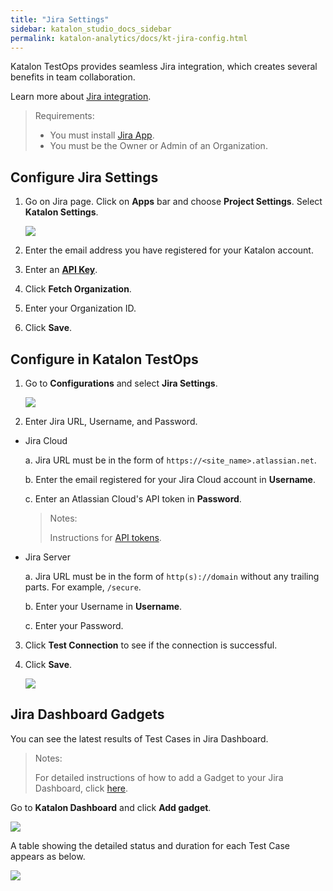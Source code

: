 ```yaml
---
title: "Jira Settings" 
sidebar: katalon_studio_docs_sidebar
permalink: katalon-analytics/docs/kt-jira-config.html 
---
```


Katalon TestOps provides seamless Jira integration, which creates several benefits in team collaboration.

Learn more about [Jira integration](https://docs.katalon.com/katalon-analytics/docs/ka-integration-jira.html).

> Requirements:
> * You must install [Jira App](https://marketplace.atlassian.com/apps/1217501/katalon-bdd-test-automation-for-jira).
> * You must be the Owner or Admin of an Organization. 

## Configure Jira Settings

1. Go on Jira page. Click on **Apps** bar and choose **Project Settings**. Select **Katalon Settings**.

    ![](https://raw.githubusercontent.com/katalon-studio/docs-images/master/katalon-analytics/docs/jira-ka-configure/1-jira-ka-config.jpg)

2. Enter the email address you have registered for your Katalon account.

3. Enter an **[API Key](https://docs.katalon.com/katalon-analytics/docs/ka-api-key.html)**.

4. Click **Fetch Organization**.

5. Enter your Organization ID.

6. Click **Save**.

## Configure in Katalon TestOps

1. Go to **Configurations** and select **Jira Settings**.

    ![](https://raw.githubusercontent.com/katalon-studio/docs-images/master/katalon-analytics/docs/jira-ka-configure/2-jira-ka-config.png)

2. Enter Jira URL, Username, and Password.

* Jira Cloud

    a. Jira URL must be in the form of `https://<site_name>.atlassian.net`.

    b. Enter the email registered for your Jira Cloud account in **Username**.

    c. Enter an Atlassian Cloud's API token in **Password**.

    > Notes:
    >
    > Instructions for [API tokens](https://confluence.atlassian.com/cloud/api-tokens-938839638.html).

* Jira Server

    a. Jira URL must be in the form of `http(s)://domain` without any trailing parts. For example, `/secure`.

    b. Enter your Username in **Username**.

    c. Enter your Password.

3. Click **Test Connection** to see if the connection is successful.

4. Click **Save**.

    ![](https://github.com/katalon-studio/docs-images/blob/master/katalon-analytics/docs/jira-ka-configure/2-jira-ka-config.jpg)

## Jira Dashboard Gadgets

You can see the latest results of Test Cases in Jira Dashboard.

> Notes:
>
> For detailed instructions of how to add a Gadget to your Jira Dashboard, click [here](https://support.atlassian.com/jira-core-cloud/docs/add-and-customize-a-gadget/).

Go to **Katalon Dashboard** and click **Add gadget**.

<img src="https://github.com/katalon-studio/docs-images/raw/master/katalon-analytics/docs/jira-gadgets/katalon-gadgets.png" width="" height="">

A table showing the detailed status and duration for each Test Case appears as below.

<img src="https://github.com/katalon-studio/docs-images/raw/master/katalon-analytics/docs/jira-gadgets/dashboard.png" width="" height="">

